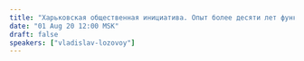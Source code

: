 ```yaml
---
title: "Харьковская общественная инициатива. Опыт более десяти лет функционирования (ч.2)"
date: "01 Aug 20 12:00 MSK"
draft: false
speakers: ["vladislav-lozovoy"]
---
```

